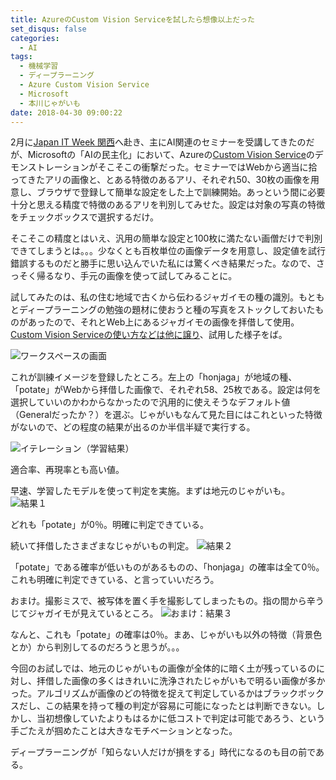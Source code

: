 ```yaml
---
title: AzureのCustom Vision Serviceを試したら想像以上だった
set_disqus: false
categories:
  - AI
tags:
  - 機械学習
  - ディープラーニング
  - Azure Custom Vision Service
  - Microsoft
  - 本川じゃがいも
date: 2018-04-30 09:00:22
---
```

2月に[Japan IT Week 関西](https://www.japan-it.jp/kansai/sokuho/)へ赴き、主にAI関連のセミナーを受講してきたのだが、Microsoftの「AIの民主化」において、Azureの[Custom Vision Service](https://azure.microsoft.com/ja-jp/services/cognitive-services/custom-vision-service/)のデモンストレーションがそこそこの衝撃だった。セミナーではWebから適当に拾ってきたアリの画像と、とある特徴のあるアリ、それぞれ50、30枚の画像を用意し、ブラウザで登録して簡単な設定をした上で訓練開始。あっという間に必要十分と思える精度で特徴のあるアリを判別してみせた。設定は対象の写真の特徴をチェックボックスで選択するだけ。

そこそこの精度とはいえ、汎用の簡単な設定と100枚に満たない画僧だけで判別できてしまうとは。。。少なくとも百枚単位の画像データを用意し、設定値を試行錯誤するものだと勝手に思い込んでいた私には驚くべき結果だった。なので、さっそく帰るなり、手元の画像を使って試してみることに。

試してみたのは、私の住む地域で古くから伝わるジャガイモの種の識別。もともとディープラーニングの勉強の題材に使おうと種の写真をストックしておいたものがあったので、それとWeb上にあるジャガイモの画像を拝借して使用。[Custom Vision Serviceの使い方などは他に譲り](http://bit.ly/2qXgLiX)、試用した様子をば。

![ワークスペースの画面](/img/20180424-2.png "ワークスペース")

これが訓練イメージを登録したところ。左上の「honjaga」が地域の種、「potate」がWebから拝借した画像で、それぞれ58、25枚である。設定は何を選択していいのかわからなかったので汎用的に使えそうなデフォルト値（Generalだったか？）を選ぶ。じゃがいもなんて見た目にはこれといった特徴がないので、どの程度の結果が出るのか半信半疑で実行する。

![イテレーション（学習結果）](/img/20180424-1.png "イテレーション")

適合率、再現率とも高い値。

早速、学習したモデルを使って判定を実施。まずは地元のじゃがいも。
![結果１](/img/20180424-3.png "結果１")

どれも「potate」が0％。明確に判定できている。

続いて拝借したさまざまなじゃがいもの判定。
![結果２](/img/20180424-4.png "結果２")

「potate」である確率が低いものがあるものの、「honjaga」の確率は全て0％。これも明確に判定できている、と言っていいだろう。

おまけ。撮影ミスで、被写体を置く手を撮影してしまったもの。指の間から辛うじてジャガイモが見えているところ。
![おまけ：結果３](/img/20180424-5.png "おまけ：結果３")

なんと、これも「potate」の確率は0％。まあ、じゃがいも以外の特徴（背景色とか）から判別してるのだろうと思うが。。。

今回のお試しでは、地元のじゃがいもの画像が全体的に暗く土が残っているのに対し、拝借した画像の多くはきれいに洗浄されたじゃがいもで明るい画像が多かった。アルゴリズムが画像のどの特徴を捉えて判定しているかはブラックボックスだし、この結果を持って種の判定が容易に可能になったとは判断できない。しかし、当初想像していたよりもはるかに低コストで判定は可能であろう、という手ごたえが掴めたことは大きなモチベーションとなった。

ディープラーニングが「知らない人だけが損をする」時代になるのも目の前である。